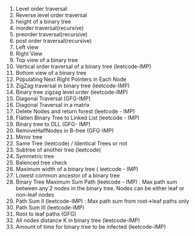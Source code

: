 1. Level order traversal 
2. Reverse level order traversal 
3. height of a binary tree
4. inorder traversal(recursive)
5. preorder traversal(recursive)
6. post order traversal(recursive)
7. Left view 
8. Right View
9. Top view of a binary tree
10. Vertical order traversal of a binary tree (leetcode-IMP)
11. Bottom view of a binary tree
12. Populating Next Right Pointers in Each Node
13. ZigZag traversal in binary tree (leetcode-IMP)
14. Binary tree zigzag level order (leetcode-IMP)
15. Diagonal Traversal (GFG-IMP)
16. Diagonal Traversal in a matrix
17. Delete Nodes and return forest (leetcode - IMP)
18. Flatten Binary Tree to Linked List (leetcode - IMP)
19. Binary tree to DLL (GFG- IMP)
20. RemoveHalfNodes in B-tree (GFG-IMP)
21. Mirror tree
22. Same Tree (leetcode) / Identical Trees or not
23. Subtree of another tree (leetcode)
24. Symmetric tree
25. Balenced tree check
26. Maximum width of a binary tree ( leetcode - IMP)
27. Lowest common ancestor of a binary tree
28. Binary Tree Maximum Sum Path (leetcode - IMP) : Max path sum between any 2 nodes in the binary tree. Nodes can be either leaf or non-leaf nodes
29. Path Sum II (leetcode-IMP) : Max path sum from root->leaf paths only
30. Path Sum III (leetcode-IMP)
31. Root to leaf paths (GFG)
32. All nodes distance K in binary tree (leetcode-IMP)
33. Amount of time for binary tree to be infected (leetcode-IMP)
